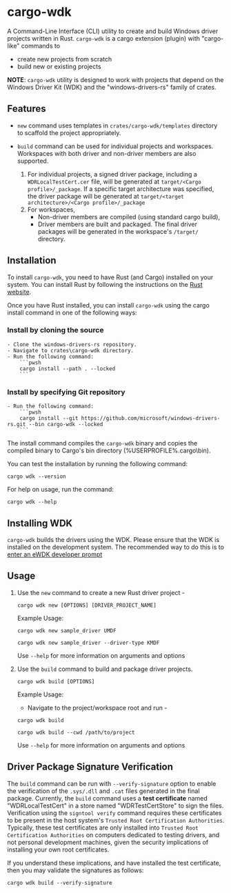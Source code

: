 # cargo-wdk

A Command-Line Interface (CLI) utility to create and build Windows driver projects written in Rust. 
`cargo-wdk` is a cargo extension (plugin) with "cargo-like" commands to
- create new projects from scratch 
- build new or existing projects

**NOTE**: `cargo-wdk` utility is designed to work with projects that depend on the Windows Driver Kit (WDK) and the "windows-drivers-rs" family of crates.

## Features

- `new` command uses templates in `crates/cargo-wdk/templates` directory to scaffold the project appropriately.

- `build` command can be used for individual projects and workspaces. Workspaces with both driver and non-driver members are also supported.

    1. For individual projects, a signed driver package, including a `WDRLocalTestCert.cer` file, will be generated at `target/<Cargo profile>/_package`. If a specific target architecture was specified, the driver package will be generated at `target/<target architecture>/<Cargo profile>/_package`
    2. For workspaces, 
        - Non-driver members are compiled (using standard cargo build), 
        - Driver members are built and packaged. The final driver packages will be generated in the workspace's `/target/` directory.

## Installation

To install `cargo-wdk`, you need to have Rust (and Cargo) installed on your system. You can install Rust by following the instructions on the [Rust website](https://www.rust-lang.org/tools/install).

Once you have Rust installed, you can install `cargo-wdk` using the cargo install command in one of the following ways:

### Install by cloning the source
    - Clone the windows-drivers-rs repository.
    - Navigate to crates\cargo-wdk directory.
    - Run the following command:
        ```pwsh
        cargo install --path . --locked
        ```

### Install by specifying Git repository
    - Run the following command:
        ```pwsh
        cargo install --git https://github.com/microsoft/windows-drivers-rs.git --bin cargo-wdk --locked
        ```

The install command compiles the `cargo-wdk` binary and copies the compiled binary to Cargo's bin directory (%USERPROFILE%.cargo\bin).

You can test the installation by running the following command:
```pwsh
cargo wdk --version
```

For help on usage, run the command:
```pwsh
cargo wdk --help
```

## Installing WDK

`cargo-wdk` builds the drivers using the WDK. Please ensure that the WDK is installed on the development system.
The recommended way to do this is to [enter an eWDK developer prompt](https://learn.microsoft.com/en-us/windows-hardware/drivers/develop/using-the-enterprise-wdk#getting-started)

## Usage

1. Use the `new` command to create a new Rust driver project - 
    ```pwsh
    cargo wdk new [OPTIONS] [DRIVER_PROJECT_NAME]
    ```
    
    Example Usage:
    ```pwsh
    cargo wdk new sample_driver UMDF
    ```
    ```pwsh
    cargo wdk new sample_driver --driver-type KMDF
    ```

    Use `--help` for more information on arguments and options

2. Use the `build` command to build and package driver projects.
    ```pwsh
    cargo wdk build [OPTIONS]
    ```
    
    Example Usage: 
    * Navigate to the project/workspace root and run - 
    ```pwsh 
    cargo wdk build 
    ```
    ```pwsh 
    cargo wdk build --cwd /path/to/project
    ```

    Use `--help` for more information on arguments and options

## Driver Package Signature Verification

The `build` command can be run with `--verify-signature` option to enable the verification of the `.sys/.dll` and `.cat` files generated in the final package. Currently, the `build` command uses a **test certificate** named "WDRLocalTestCert" in a store named "WDRTestCertStore" to sign the files. Verification using the `signtool verify` command requires these certificates to be present in the host system's `Trusted Root Certification Authorities`. Typically, these test certificates are only installed into `Trusted Root Certification Authorities` on computers dedicated to testing drivers, and not personal development machines, given the security implications of installing your own root certificates.

If you understand these implications, and have installed the test certificate, then you may validate the signatures as follows:

```pwsh
cargo wdk build --verify-signature
```
